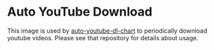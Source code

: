 # Auto YouTube Download

This image is used by [auto-youtube-dl-chart](https://github.com/tonsV2/auto-youtube-dl-chart) to periodically download youtube videos. Please see that repository for details about usage.

